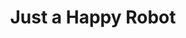 ---
layout: post
title: Just a Happy Robot
thumb-jpg: /images/work-js1k.jpg
thumb-cover: /images/work-js1k-cover.png
thumb-mp4: /images/work-js1k.mp4
year: 2014
color: rgb(4, 4, 4)
agency: Personal project
role: JavaScript Golfer
href: http://codepen.io/rvmook/pen/wGOgLr
---